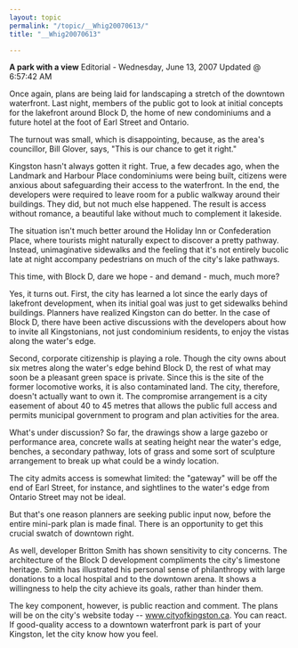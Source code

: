 ```yaml
---
layout: topic
permalink: "/topic/__Whig20070613/"
title: "__Whig20070613"

---
```


<strong>A park with a view</strong>
Editorial - Wednesday, June 13, 2007 Updated @ 6:57:42 AM

Once again, plans are being laid for landscaping a stretch of the downtown waterfront. Last night, members of the public got to look at initial concepts for the lakefront around Block D, the home of new condominiums and a future hotel at the foot of Earl Street and Ontario.

The turnout was small, which is disappointing, because, as the area's councillor, Bill Glover, says, "This is our chance to get it right."

Kingston hasn't always gotten it right. True, a few decades ago, when the Landmark and Harbour Place condominiums were being built, citizens were anxious about safeguarding their access to the waterfront. In the end, the developers were required to leave room for a public walkway around their buildings. They did, but not much else happened. The result is access without romance, a beautiful lake without much to complement it lakeside.

The situation isn't much better around the Holiday Inn or Confederation Place, where tourists might naturally expect to discover a pretty pathway.
Instead, unimaginative sidewalks and the feeling that it's not entirely bucolic late at night accompany pedestrians on much of the city's lake pathways.

This time, with Block D, dare we hope - and demand - much, much more?

Yes, it turns out. First, the city has learned a lot since the early days of lakefront development, when its initial goal was just to get sidewalks behind buildings. Planners have realized Kingston can do better. In the case of Block D, there have been active discussions with the developers about how to invite all Kingstonians, not just condominium residents, to enjoy the vistas along the water's edge.

Second, corporate citizenship is playing a role. Though the city owns about six metres along the water's edge behind Block D, the rest of what may soon be a pleasant green space is private. Since this is the site of the former locomotive works, it is also contaminated land. The city, therefore, doesn't actually want to own it. The compromise arrangement is a city easement of about 40 to 45 metres that allows the public full access and permits municipal government to program and plan activities for the area.

What's under discussion? So far, the drawings show a large gazebo or performance area, concrete walls at seating height near the water's edge, benches, a secondary pathway, lots of grass and some sort of sculpture arrangement to break up what could be a windy location.

The city admits access is somewhat limited: the "gateway" will be off the end of Earl Street, for instance, and sightlines to the water's edge from Ontario Street may not be ideal.

But that's one reason planners are seeking public input now, before the entire mini-park plan is made final. There is an opportunity to get this crucial swatch of downtown right.

As well, developer Britton Smith has shown sensitivity to city concerns. The architecture of the Block D development compliments the city's limestone heritage. Smith has illustrated his personal sense of philanthropy with large donations to a local hospital and to the downtown arena. It shows a willingness to help the city achieve its goals, rather than hinder them.

The key component, however, is public reaction and comment. The plans will be on the city's website today -- www.cityofkingston.ca. You can react. If good-quality access to a downtown waterfront park is part of your Kingston, let the city know how you feel.

